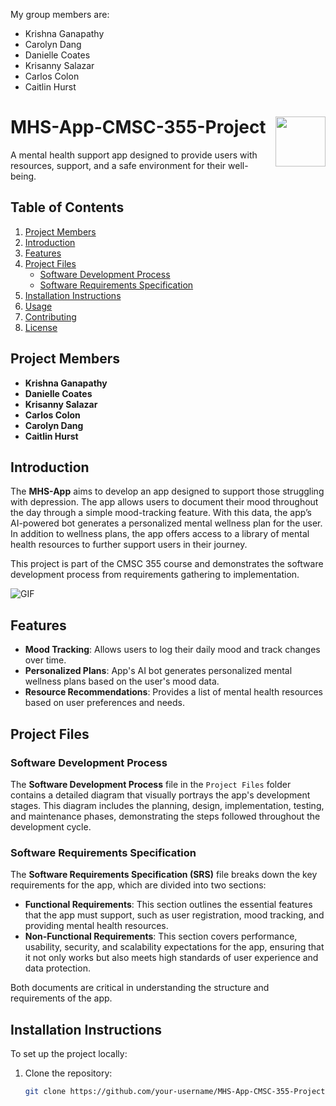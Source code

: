 My group members are:
- Krishna Ganapathy
- Carolyn Dang
- Danielle Coates
- Krisanny Salazar
- Carlos Colon
- Caitlin Hurst

# MHS-App-CMSC-355-Project <img src="https://www.dubaicosmeticsurgery.com/wp-content/uploads/2023/06/mental.png" width="80" align="right"/>

A mental health support app designed to provide users with resources, support, and a safe environment for their well-being.

## Table of Contents
1. [Project Members](#project-members)
2. [Introduction](#introduction)
3. [Features](#features)
4. [Project Files](#project-files)
   - [Software Development Process](#software-development-process)
   - [Software Requirements Specification](#software-requirements-specification)
5. [Installation Instructions](#installation-instructions)
6. [Usage](#usage)
7. [Contributing](#contributing)
8. [License](#license)

## Project Members

- **Krishna Ganapathy** 
- **Danielle Coates** 
- **Krisanny Salazar** 
- **Carlos Colon** 
- **Carolyn Dang**
- **Caitlin Hurst** 

## Introduction

The **MHS-App** aims to develop an app designed to support those struggling with depression. The app allows users to document their mood throughout the day through a simple mood-tracking feature. With this data, the app’s AI-powered bot generates a personalized mental wellness plan for the user. In addition to wellness plans, the app offers access to a library of mental health resources to further support users in their journey.

This project is part of the CMSC 355 course and demonstrates the software development process from requirements gathering to implementation.

![GIF](https://media-assets-cdn.zenduty.com/blogscontent/2023/01/mental-health.gif)

## Features

- **Mood Tracking**: Allows users to log their daily mood and track changes over time.
- **Personalized Plans**: App's AI bot generates personalized mental wellness plans based on the user's mood data.
- **Resource Recommendations**: Provides a list of mental health resources based on user preferences and needs.

## Project Files

### Software Development Process

The **Software Development Process** file in the `Project Files` folder contains a detailed diagram that visually portrays the app's development stages. This diagram includes the planning, design, implementation, testing, and maintenance phases, demonstrating the steps followed throughout the development cycle.

### Software Requirements Specification

The **Software Requirements Specification (SRS)** file breaks down the key requirements for the app, which are divided into two sections:

- **Functional Requirements**: This section outlines the essential features that the app must support, such as user registration, mood tracking, and providing mental health resources.
- **Non-Functional Requirements**: This section covers performance, usability, security, and scalability expectations for the app, ensuring that it not only works but also meets high standards of user experience and data protection.

Both documents are critical in understanding the structure and requirements of the app.

## Installation Instructions

To set up the project locally:

1. Clone the repository:
   ```bash
   git clone https://github.com/your-username/MHS-App-CMSC-355-Project.git
